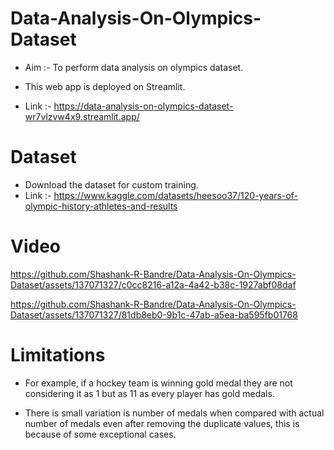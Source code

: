 # Data-Analysis-On-Olympics-Dataset

* Aim :- To perform data analysis on olympics dataset.

* This web app is deployed on Streamlit.
* Link :- https://data-analysis-on-olympics-dataset-wr7vlzvw4x9.streamlit.app/

# Dataset

* Download the dataset for custom training.
* Link :- https://www.kaggle.com/datasets/heesoo37/120-years-of-olympic-history-athletes-and-results

# Video

https://github.com/Shashank-R-Bandre/Data-Analysis-On-Olympics-Dataset/assets/137071327/c0cc8216-a12a-4a42-b38c-1927abf08daf

https://github.com/Shashank-R-Bandre/Data-Analysis-On-Olympics-Dataset/assets/137071327/81db8eb0-9b1c-47ab-a5ea-ba595fb01768

# Limitations

* For example, if a hockey team is winning gold medal they are not considering it as 1 but as 11 as every player has gold medals.

* There is small variation is number of medals when compared with actual number of medals even after removing the duplicate values, this is because of some exceptional cases.  
